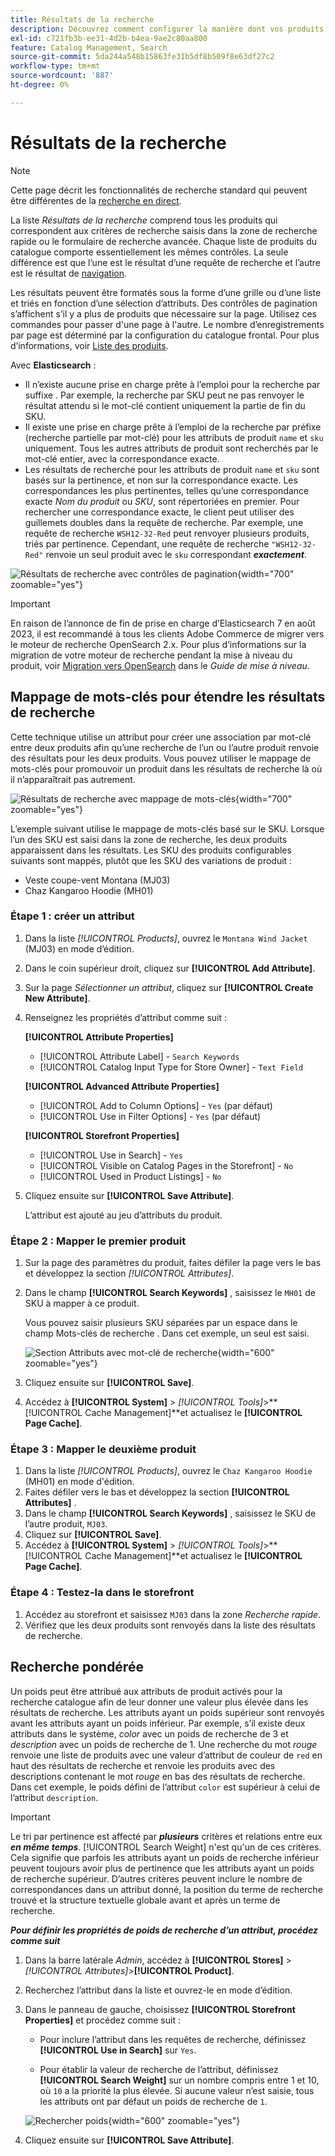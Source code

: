 ```yaml
---
title: Résultats de la recherche
description: Découvrez comment configurer la manière dont vos produits correspondent aux critères de recherche saisis dans la zone de recherche rapide ou le formulaire de recherche avancée.
exl-id: c721fb3b-ee31-4d2b-b4ea-9ae2c80aa800
feature: Catalog Management, Search
source-git-commit: 5da244a548b15863fe31b5df8b509f8e63df27c2
workflow-type: tm+mt
source-wordcount: '887'
ht-degree: 0%

---
```


# Résultats de la recherche

>[!NOTE]
>
>Cette page décrit les fonctionnalités de recherche standard qui peuvent être différentes de la [recherche en direct](https://experienceleague.adobe.com/docs/commerce/live-search/overview.html).

La liste _Résultats de la recherche_ comprend tous les produits qui correspondent aux critères de recherche saisis dans la zone de recherche rapide ou le formulaire de recherche avancée. Chaque liste de produits du catalogue comporte essentiellement les mêmes contrôles. La seule différence est que l’une est le résultat d’une requête de recherche et l’autre est le résultat de [ navigation](navigation.md).

Les résultats peuvent être formatés sous la forme d’une grille ou d’une liste et triés en fonction d’une sélection d’attributs. Des contrôles de pagination s’affichent s’il y a plus de produits que nécessaire sur la page. Utilisez ces commandes pour passer d&#39;une page à l&#39;autre. Le nombre d’enregistrements par page est déterminé par la configuration du catalogue frontal. Pour plus d’informations, voir [Liste des produits](navigation-product-listings.md).

Avec **Elasticsearch** :

- Il n’existe aucune prise en charge prête à l’emploi pour la recherche par suffixe . Par exemple, la recherche par SKU peut ne pas renvoyer le résultat attendu si le mot-clé contient uniquement la partie de fin du SKU.
- Il existe une prise en charge prête à l’emploi de la recherche par préfixe (recherche partielle par mot-clé) pour les attributs de produit `name` et `sku` uniquement. Tous les autres attributs de produit sont recherchés par le mot-clé entier, avec la correspondance exacte.
- Les résultats de recherche pour les attributs de produit `name` et `sku` sont basés sur la pertinence, et non sur la correspondance exacte. Les correspondances les plus pertinentes, telles qu’une correspondance exacte _Nom du produit_ ou _SKU_, sont répertoriées en premier. Pour rechercher une correspondance exacte, le client peut utiliser des guillemets doubles dans la requête de recherche. Par exemple, une requête de recherche `WSH12-32-Red` peut renvoyer plusieurs produits, triés par pertinence. Cependant, une requête de recherche `"WSH12-32-Red"` renvoie un seul produit avec le `sku` correspondant **_exactement_**.

![Résultats de recherche avec contrôles de pagination](./assets/storefront-search-results-shorts.png){width="700" zoomable="yes"}

>[!IMPORTANT]
>
>En raison de l’annonce de fin de prise en charge d’Elasticsearch 7 en août 2023, il est recommandé à tous les clients Adobe Commerce de migrer vers le moteur de recherche OpenSearch 2.x. Pour plus d’informations sur la migration de votre moteur de recherche pendant la mise à niveau du produit, voir [Migration vers OpenSearch](https://experienceleague.adobe.com/docs/commerce-operations/upgrade-guide/prepare/opensearch-migration.html) dans le _Guide de mise à niveau_.

## Mappage de mots-clés pour étendre les résultats de recherche

Cette technique utilise un attribut pour créer une association par mot-clé entre deux produits afin qu’une recherche de l’un ou l’autre produit renvoie des résultats pour les deux produits. Vous pouvez utiliser le mappage de mots-clés pour promouvoir un produit dans les résultats de recherche là où il n’apparaîtrait pas autrement.

![Résultats de recherche avec mappage de mots-clés](./assets/storefront-search-results-extended.png){width="700" zoomable="yes"}

L’exemple suivant utilise le mappage de mots-clés basé sur le SKU. Lorsque l’un des SKU est saisi dans la zone de recherche, les deux produits apparaissent dans les résultats. Les SKU des produits configurables suivants sont mappés, plutôt que les SKU des variations de produit :

- Veste coupe-vent Montana (MJ03)
- Chaz Kangaroo Hoodie (MH01)

### Étape 1 : créer un attribut

1. Dans la liste _[!UICONTROL Products]_, ouvrez le `Montana Wind Jacket` (MJ03) en mode d’édition.
1. Dans le coin supérieur droit, cliquez sur **[!UICONTROL Add Attribute]**.
1. Sur la page _Sélectionner un attribut_, cliquez sur **[!UICONTROL Create New Attribute]**.
1. Renseignez les propriétés d’attribut comme suit :

   **[!UICONTROL Attribute Properties]**

   - [!UICONTROL Attribute Label] - `Search Keywords`
   - [!UICONTROL Catalog Input Type for Store Owner] - `Text Field`

   **[!UICONTROL Advanced Attribute Properties]**

   - [!UICONTROL Add to Column Options] - `Yes` (par défaut)
   - [!UICONTROL Use in Filter Options] - `Yes` (par défaut)

   **[!UICONTROL Storefront Properties]**

   - [!UICONTROL Use in Search] - `Yes`
   - [!UICONTROL Visible on Catalog Pages in the Storefront] - `No`
   - [!UICONTROL Used in Product Listings] - `No`

1. Cliquez ensuite sur **[!UICONTROL Save Attribute]**.

   L’attribut est ajouté au jeu d’attributs du produit.

### Étape 2 : Mapper le premier produit

1. Sur la page des paramètres du produit, faites défiler la page vers le bas et développez la section _[!UICONTROL Attributes]_.
1. Dans le champ **[!UICONTROL Search Keywords]** , saisissez le `MH01` de SKU à mapper à ce produit.

   Vous pouvez saisir plusieurs SKU séparées par un espace dans le champ Mots-clés de recherche . Dans cet exemple, un seul est saisi.

   ![Section Attributs avec mot-clé de recherche](./assets/search-keywords-attribute.png){width="600" zoomable="yes"}

1. Cliquez ensuite sur **[!UICONTROL Save]**.
1. Accédez à **[!UICONTROL System]** > _[!UICONTROL Tools]_>**[!UICONTROL Cache Management]**et actualisez le **[!UICONTROL Page Cache]**.

### Étape 3 : Mapper le deuxième produit

1. Dans la liste _[!UICONTROL Products]_, ouvrez le `Chaz Kangaroo Hoodie` (MH01) en mode d&#39;édition.
1. Faites défiler vers le bas et développez la section **[!UICONTROL Attributes]** .
1. Dans le champ **[!UICONTROL Search Keywords]** , saisissez le SKU de l’autre produit, `MJ03`.
1. Cliquez sur **[!UICONTROL Save]**.
1. Accédez à **[!UICONTROL System]** > _[!UICONTROL Tools]_>**[!UICONTROL Cache Management]**et actualisez le **[!UICONTROL Page Cache]**.

### Étape 4 : Testez-la dans le storefront

1. Accédez au storefront et saisissez `MJ03` dans la zone _Recherche rapide_.
1. Vérifiez que les deux produits sont renvoyés dans la liste des résultats de recherche.

## Recherche pondérée

Un poids peut être attribué aux attributs de produit activés pour la recherche catalogue afin de leur donner une valeur plus élevée dans les résultats de recherche. Les attributs ayant un poids supérieur sont renvoyés avant les attributs ayant un poids inférieur. Par exemple, s’il existe deux attributs dans le système, _color_ avec un poids de recherche de 3 et _description_ avec un poids de recherche de 1. Une recherche du mot _rouge_ renvoie une liste de produits avec une valeur d’attribut de couleur de `red` en haut des résultats de recherche et renvoie les produits avec des descriptions contenant le mot _rouge_ en bas des résultats de recherche. Dans cet exemple, le poids défini de l’attribut `color` est supérieur à celui de l’attribut `description`.

>[!IMPORTANT]
>
>Le tri par pertinence est affecté par **_plusieurs_** critères et relations entre eux **_en même temps_**. [!UICONTROL Search Weight] n&#39;est qu&#39;un de ces critères. Cela signifie que parfois les attributs ayant un poids de recherche inférieur peuvent toujours avoir plus de pertinence que les attributs ayant un poids de recherche supérieur. D’autres critères peuvent inclure le nombre de correspondances dans un attribut donné, la position du terme de recherche trouvé et la structure textuelle globale avant et après un terme de recherche.

**_Pour définir les propriétés de poids de recherche d’un attribut, procédez comme suit_**

1. Dans la barre latérale _Admin_, accédez à **[!UICONTROL Stores]** > _[!UICONTROL Attributes]_>**[!UICONTROL Product]**.

1. Recherchez l’attribut dans la liste et ouvrez-le en mode d’édition.

1. Dans le panneau de gauche, choisissez **[!UICONTROL Storefront Properties]** et procédez comme suit :

   - Pour inclure l’attribut dans les requêtes de recherche, définissez **[!UICONTROL Use in Search]** sur `Yes`.

   - Pour établir la valeur de recherche de l’attribut, définissez **[!UICONTROL Search Weight]** sur un nombre compris entre 1 et 10, où `10` a la priorité la plus élevée. Si aucune valeur n’est saisie, tous les attributs ont par défaut un poids de recherche de `1`.

   ![Rechercher poids](./assets/search-weight.png){width="600" zoomable="yes"}

1. Cliquez ensuite sur **[!UICONTROL Save Attribute]**.
